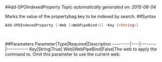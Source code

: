 #Add-SPOIndexedProperty
*Topic automatically generated on: 2015-08-04*

Marks the value of the propertybag key to be indexed by search.
##Syntax
```powershell
Add-SPOIndexedProperty [-Web [<WebPipeBind>]] -Key [<String>]
```
&nbsp;

##Parameters
Parameter|Type|Required|Description
---------|----|--------|-----------
Key|String|True|
Web|WebPipeBind|False|The web to apply the command to. Omit this parameter to use the current web.
